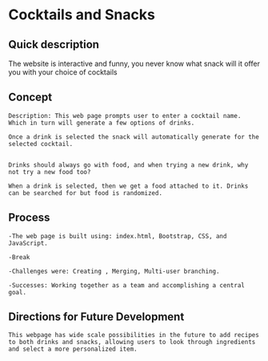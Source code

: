 # Cocktails and Snacks

## Quick description 
The website is interactive and funny, you never know what snack will it offer you with your choice of cocktails

## Concept
    Description: This web page prompts user to enter a cocktail name. Which in turn will generate a few options of drinks. 

    Once a drink is selected the snack will automatically generate for the selected cocktail.


    Drinks should always go with food, and when trying a new drink, why not try a new food too?

    When a drink is selected, then we get a food attached to it. Drinks can be searched for but food is randomized.

## Process
    -The web page is built using: index.html, Bootstrap, CSS, and JavaScript.

    -Break

    -Challenges were: Creating , Merging, Multi-user branching.

    -Successes: Working together as a team and accomplishing a central goal.

## Directions for Future Development
    This webpage has wide scale possibilities in the future to add recipes to both drinks and snacks, allowing users to look through ingredients and select a more personalized item. 


  